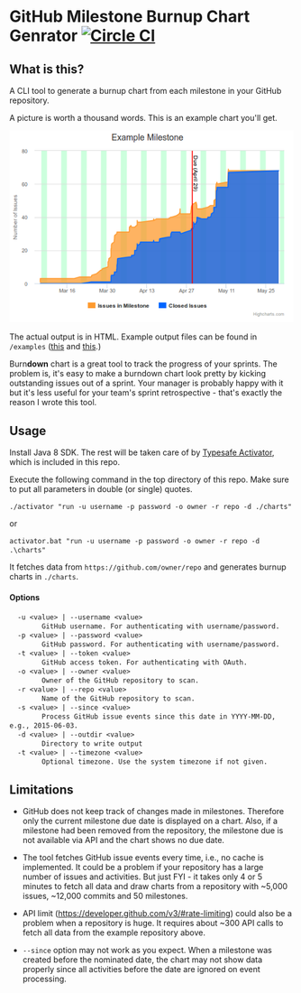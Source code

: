 GitHub Milestone Burnup Chart Genrator [![Circle CI](https://circleci.com/gh/shuwada/github-burnup-chart/tree/master.svg?style=svg)](https://circleci.com/gh/shuwada/github-burnup-chart/tree/master)
======================================

What is this?
--------------------------------------

A CLI tool to generate a burnup chart from each milestone in your GitHub repository.

A picture is worth a thousand words. This is an example chart you'll get.

![Burnup Chart](/examples/example.png?raw=true)

The actual output is in HTML. Example output files can be found in `/examples` ([this](http://htmlpreview.github.io/?https://raw.githubusercontent.com/shuwada/github-burnup-chart/master/examples/completed.html) and [this](http://htmlpreview.github.io/?https://github.com/shuwada/github-burnup-chart/blob/master/examples/inprogress.html).)

Burn**down** chart is a great tool to track the progress of your sprints. The problem is, it's easy to make a burndown chart look pretty by kicking outstanding issues out of a sprint. Your manager is probably happy with it but it's less useful for your team's sprint retrospective - that's exactly the reason I wrote this tool.


Usage
--------------------------------------

Install Java 8 SDK. The rest will be taken care of by [Typesafe Activator](https://www.typesafe.com/community/core-tools/activator-and-sbt), which is included in this repo.

Execute the following command in the top directory of this repo. Make sure to put all parameters in double (or single) quotes.

```
./activator "run -u username -p password -o owner -r repo -d ./charts"
```
or
```
activator.bat "run -u username -p password -o owner -r repo -d .\charts"
```

It fetches data from `https://github.com/owner/repo` and generates burnup charts in `./charts`.


#### Options

```
  -u <value> | --username <value>
        GitHub username. For authenticating with username/password.
  -p <value> | --password <value>
        GitHub password. For authenticating with username/password.
  -t <value> | --token <value>
        GitHub access token. For authenticating with OAuth.
  -o <value> | --owner <value>
        Owner of the GitHub repository to scan.
  -r <value> | --repo <value>
        Name of the GitHub repository to scan.
  -s <value> | --since <value>
        Process GitHub issue events since this date in YYYY-MM-DD, e.g., 2015-06-03.
  -d <value> | --outdir <value>
        Directory to write output
  -t <value> | --timezone <value>
        Optional timezone. Use the system timezone if not given.
```


Limitations
--------------------------------------

- GitHub does not keep track of changes made in milestones. Therefore only the current milestone due date is displayed on a chart. Also, if a milestone had been removed from the repository, the milestone due is not available via API and the chart shows no due date.

- The tool fetches GitHub issue events every time, i.e., no cache is implemented. It could be a problem if your repository has a large number of issues and activities. But just FYI - it takes only 4 or 5 minutes to fetch all data and draw charts from a repository with ~5,000 issues, ~12,000 commits and 50 milestones. 

- API limit (https://developer.github.com/v3/#rate-limiting) could also be a problem when a repository is huge. It requires about ~300 API calls to fetch all data from the example repository above.

- `--since` option may not work as you expect. When a milestone was created before the nominated date, the chart may not show data properly since all activities before the date are ignored on event processing.
